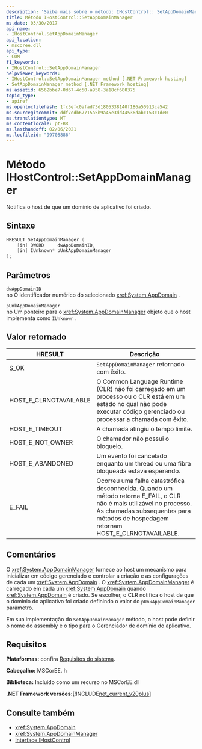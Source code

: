 ```yaml
---
description: 'Saiba mais sobre o método: IHostControl:: SetAppDomainManager'
title: Método IHostControl::SetAppDomainManager
ms.date: 03/30/2017
api_name:
- IHostControl.SetAppDomainManager
api_location:
- mscoree.dll
api_type:
- COM
f1_keywords:
- IHostControl::SetAppDomainManager
helpviewer_keywords:
- IHostControl::SetAppDomainManager method [.NET Framework hosting]
- SetAppDomainManager method [.NET Framework hosting]
ms.assetid: 6562bbe7-0d67-4c50-a958-3a18cf680375
topic_type:
- apiref
ms.openlocfilehash: 1fc5efc0afad73d1805338140f186a50913ca542
ms.sourcegitcommit: ddf7edb67715a5b9a45e3dd44536dabc153c1de0
ms.translationtype: MT
ms.contentlocale: pt-BR
ms.lasthandoff: 02/06/2021
ms.locfileid: "99708886"
---
```

# <a name="ihostcontrolsetappdomainmanager-method"></a>Método IHostControl::SetAppDomainManager

Notifica o host de que um domínio de aplicativo foi criado.  
  
## <a name="syntax"></a>Sintaxe  
  
```cpp  
HRESULT SetAppDomainManager (  
    [in] DWORD     dwAppDomainID,  
    [in] IUnknown* pUnkAppDomainManager  
);  
```  
  
## <a name="parameters"></a>Parâmetros  

 `dwAppDomainID`  
 no O identificador numérico do selecionado <xref:System.AppDomain> .  
  
 `pUnkAppDomainManager`  
 no Um ponteiro para o <xref:System.AppDomainManager> objeto que o host implementa como `IUnknown` .  
  
## <a name="return-value"></a>Valor retornado  
  
|HRESULT|Descrição|  
|-------------|-----------------|  
|S_OK|`SetAppDomainManager` retornado com êxito.|  
|HOST_E_CLRNOTAVAILABLE|O Common Language Runtime (CLR) não foi carregado em um processo ou o CLR está em um estado no qual não pode executar código gerenciado ou processar a chamada com êxito.|  
|HOST_E_TIMEOUT|A chamada atingiu o tempo limite.|  
|HOST_E_NOT_OWNER|O chamador não possui o bloqueio.|  
|HOST_E_ABANDONED|Um evento foi cancelado enquanto um thread ou uma fibra bloqueada estava esperando.|  
|E_FAIL|Ocorreu uma falha catastrófica desconhecida. Quando um método retorna E_FAIL, o CLR não é mais utilizável no processo. As chamadas subsequentes para métodos de hospedagem retornam HOST_E_CLRNOTAVAILABLE.|  
  
## <a name="remarks"></a>Comentários  

 O <xref:System.AppDomainManager> fornece ao host um mecanismo para inicializar em código gerenciado e controlar a criação e as configurações de cada um <xref:System.AppDomain> . O <xref:System.AppDomainManager> é carregado em cada um <xref:System.AppDomain> quando <xref:System.AppDomain> é criado. Se escolher, o CLR notifica o host de que o domínio do aplicativo foi criado definindo o valor do `pUnkAppDomainManager` parâmetro.  
  
 Em sua implementação do `SetAppDomainManager` método, o host pode definir o nome do assembly e o tipo para o Gerenciador de domínio do aplicativo.  
  
## <a name="requirements"></a>Requisitos  

 **Plataformas:** confira [Requisitos do sistema](../../get-started/system-requirements.md).  
  
 **Cabeçalho:** MSCorEE. h  
  
 **Biblioteca:** Incluído como um recurso no MSCorEE.dll  
  
 **.NET Framework versões:**[!INCLUDE[net_current_v20plus](../../../../includes/net-current-v20plus-md.md)]  
  
## <a name="see-also"></a>Consulte também

- <xref:System.AppDomain>
- <xref:System.AppDomainManager>
- [Interface IHostControl](ihostcontrol-interface.md)
